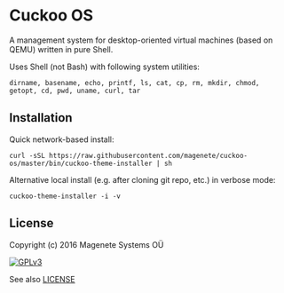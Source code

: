 Cuckoo OS
======

A management system for desktop-oriented virtual machines (based on QEMU) written in pure Shell.

Uses Shell (not Bash) with following system utilities:

    dirname, basename, echo, printf, ls, cat, cp, rm, mkdir, chmod, getopt, cd, pwd, uname, curl, tar


Installation
------------

Quick network-based install:

    curl -sSL https://raw.githubusercontent.com/magenete/cuckoo-os/master/bin/cuckoo-theme-installer | sh

Alternative local install (e.g. after cloning git repo, etc.) in verbose mode:

    cuckoo-theme-installer -i -v


License
-------

Copyright (c) 2016 Magenete Systems OÜ

[![GPLv3](http://www.gnu.org/graphics/gplv3-88x31.png)](http://www.gnu.org/licenses/gpl-3.0.txt)

See also [LICENSE](LICENSE)
